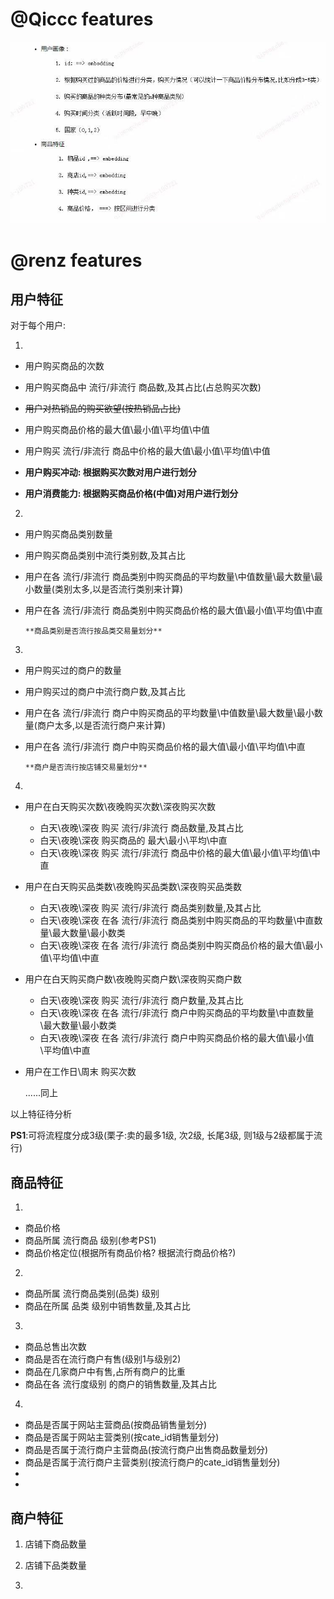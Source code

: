 # @Qiccc features
![](./imgs/qFeature.jpg)

# @renz features

## 用户特征

对于每个用户:

1.
  - 用户购买商品的次数
  - 用户购买商品中 流行/非流行 商品数,及其占比(占总购买次数)
  - ~~用户对热销品的购买欲望(按热销品占比)~~
  - 用户购买商品价格的最大值\最小值\平均值\中值
  - 用户购买 流行/非流行 商品中价格的最大值\最小值\平均值\中值
  
  - **用户购买冲动: 根据购买次数对用户进行划分**
  - **用户消费能力: 根据购买商品价格(中值)对用户进行划分**
  
2.
  - 用户购买商品类别数量
  - 用户购买商品类别中流行类别数,及其占比
  - 用户在各 流行/非流行 商品类别中购买商品的平均数量\中值数量\最大数量\最小数量(类别太多,以是否流行类别来计算)
  - 用户在各 流行/非流行 商品类别中购买商品价格的最大值\最小值\平均值\中直

        **商品类别是否流行按品类交易量划分**


3.  
  - 用户购买过的商户的数量
  - 用户购买过的商户中流行商户数,及其占比
  - 用户在各 流行/非流行 商户中购买商品的平均数量\中值数量\最大数量\最小数量(商户太多,以是否流行商户来计算)
  - 用户在各 流行/非流行 商户中购买商品价格的最大值\最小值\平均值\中直
  
        **商户是否流行按店铺交易量划分**


4.
  - 用户在白天购买次数\夜晚购买次数\深夜购买次数
    - 白天\夜晚\深夜 购买 流行/非流行 商品数量,及其占比
    - 白天\夜晚\深夜 购买商品的 最大\最小\平均\中直
    - 白天\夜晚\深夜 购买 流行/非流行 商品中价格的最大值\最小值\平均值\中直

  - 用户在白天购买品类数\夜晚购买品类数\深夜购买品类数
    - 白天\夜晚\深夜 购买 流行/非流行 商品类别数量,及其占比
    - 白天\夜晚\深夜 在各 流行/非流行 商品类别中购买商品的平均数量\中直数量\最大数量\最小数类
    - 白天\夜晚\深夜 在各 流行/非流行 商品类别中购买商品价格的最大值\最小值\平均值\中直

  - 用户在白天购买商户数\夜晚购买商户数\深夜购买商户数
    - 白天\夜晚\深夜 购买 流行/非流行 商户数量,及其占比
    - 白天\夜晚\深夜 在各 流行/非流行 商户中购买商品的平均数量\中直数量\最大数量\最小数类
    - 白天\夜晚\深夜 在各 流行/非流行 商户中购买商品价格的最大值\最小值\平均值\中直
  
  - 用户在工作日\周末 购买次数
  
    ......同上
  
  以上特征待分析


**PS1**:可将流程度分成3级(栗子:卖的最多1级, 次2级, 长尾3级, 则1级与2级都属于流行)


## 商品特征
  

1.
  - 商品价格
  - 商品所属 流行商品 级别(参考PS1)
  - 商品价格定位(根据所有商品价格? 根据流行商品价格?)

2.
  - 商品所属 流行商品类别(品类) 级别
  - 商品在所属 品类 级别中销售数量,及其占比

3.
  - 商品总售出次数
  - 商品是否在流行商户有售(级别1与级别2)
  - 商品在几家商户中有售,占所有商户的比重
  - 商品在各 流行度级别 的商户的销售数量,及其占比

4.
  - 商品是否属于网站主营商品(按商品销售量划分)
  - 商品是否属于网站主营类别(按cate_id销售量划分)
  - 商品是否属于流行商户主营商品(按流行商户出售商品数量划分)
  - 商品是否属于流行商户主营类别(按流行商户的cate_id销售量划分)
  -  
  - 


## 商户特征
  1. 店铺下商品数量

  2. 店铺下品类数量

  3. 












